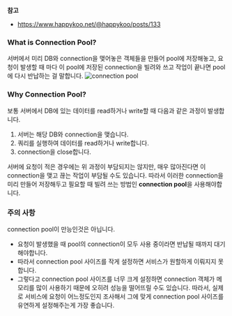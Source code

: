 **참고**
- https://www.happykoo.net/@happykoo/posts/133

### What is Connection Pool?
서버에서 미리 DB와 connection을 맺어놓은 객체들을 만들어 pool에 저장해놓고, 요청이 발생할 때 마다 이 pool에 저장된 connection을 빌려와 쓰고 작업이 끝나면 pool에 다시 반납하는 걸 말합니다. 
![connection pool](https://pdf-lib.org/Images/UpLoadImages/2019102716036302.png)

### Why Connection Pool? 
보통 서버에서 DB에 있는 데이터를 read하거나 write할 때 다음과 같은 과정이 발생합니다. 
1. 서버는 해당 DB와 connection을 맺습니다.
2. 쿼리를 실행하여 데이터를 read하거나 write합니다. 
3. connection을 close합니다. 

서버에 요청이 적은 경우에는 위 과정이 부담되지는 않지만, 매우 많아진다면 이 connection을 맺고 끊는 작업이 부담될 수도 있습니다. 
따라서 이러한 connection을 미리 만들어 저장해두고 필요할 때 빌려 쓰는 방법인 **connection pool**을 사용해야합니다. 

### 주의 사항
connection pool이 만능인것은 아닙니다. 
- 요청이 발생했을 때 pool의 connection이 모두 사용 중이라면 반납될 때까지 대기해야합니다.
- 따라서 connection pool 사이즈를 작게 설정하면 서비스가 원할하게 이뤄지지 못합니다. 
- 그렇다고 connection pool 사이즈를 너무 크게 설정하면 connection 객체가 메모리를 많이 사용하기 때문에 오히려 성능을 떨어뜨릴 수도 있습니다. 
따라서, 실제로 서비스에 요청이 어느정도인지 조사해서 그에 맞게 connection pool 사이즈를 유연하게 설정해주는게 가장 좋습니다. 